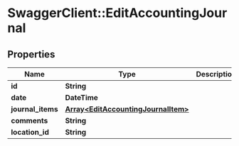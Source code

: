 # SwaggerClient::EditAccountingJournal

## Properties
Name | Type | Description | Notes
------------ | ------------- | ------------- | -------------
**id** | **String** |  | 
**date** | **DateTime** |  | 
**journal_items** | [**Array&lt;EditAccountingJournalItem&gt;**](EditAccountingJournalItem.md) |  | 
**comments** | **String** |  | [optional] 
**location_id** | **String** |  | [optional] 


